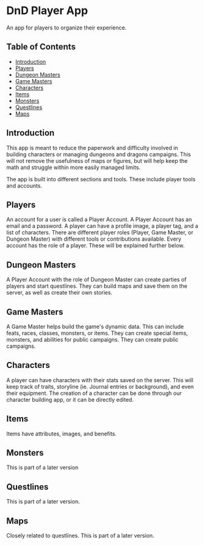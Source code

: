 # DnD Player App
An app for players to organize their experience.

## Table of Contents
- [Introduction](#introduction)
- [Players](#players)
- [Dungeon Masters](#dm)
- [Game Masters](#gm)
- [Characters](#characters)
- [Items](#items)
- [Monsters](#monsters)
- [Questlines](#quests)
- [Maps](#maps)

## Introduction<a name="introduction"></a>
This app is meant to reduce the paperwork and difficulty involved in building characters or managing dungeons and dragons campaigns. This will not remove the usefulness of maps or figures, but will help keep the math and struggle within more easily managed limits.

The app is built into different sections and tools. These include player tools and accounts.


## Players<a name="players"></a>
An account for a user is called a Player Account. A Player Account has an email and a password. A player can have a profile image, a player tag, and a list of characters. There are different player roles (Player, Game Master, or Dungeon Master) with different tools or contributions available. Every account has the role of a player. These will be explained further below.

## Dungeon Masters<a name="dm"></a>
A Player Account with the role of Dungeon Master can create parties of players and start questlines. They can build maps and save them on the server, as well as create their own stories.

## Game Masters<a name="gm"></a>
A Game Master helps build the game's dynamic data. This can include feats, races, classes, monsters, or items. They can create special items, monsters, and abilities for public campaigns. They can create public campaigns.


## Characters<a name="characters"></a>
A player can have characters with their stats saved on the server. This will keep track of traits, storyline (ie. Journal entries or background), and even their equipment. The creation of a character can be done through our character building app, or it can be directly edited.


## Items<a name="items"></a>
Items have attributes, images, and benefits.

## Monsters<a name="monsters"></a>
This is part of a later version

## Questlines<a name="quests"></a>
This is part of a later version.

## Maps<a name="maps"></a>
Closely related to questlines. This is part of a later version.
